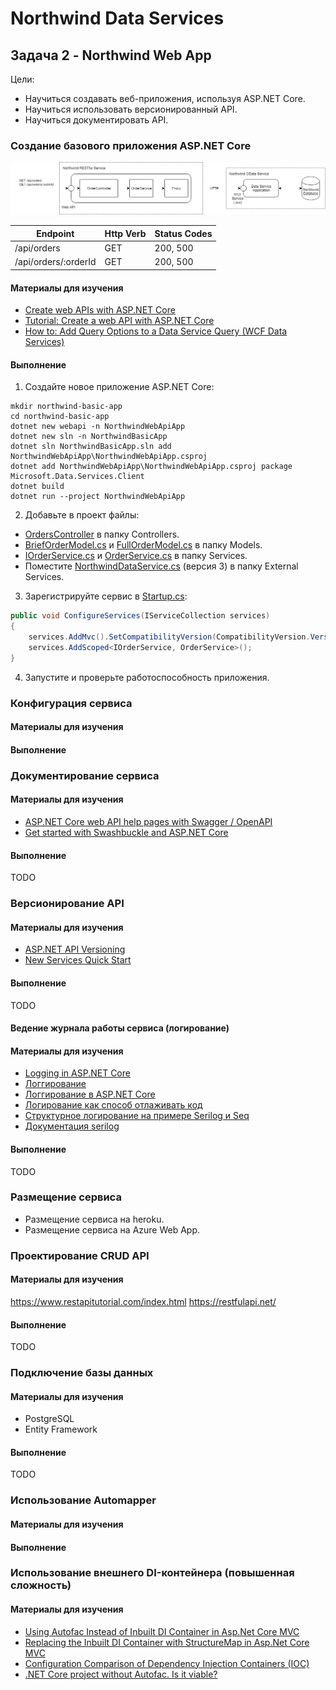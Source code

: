 # Northwind Data Services

## Задача 2 - Northwind Web App

Цели:
* Научиться создавать веб-приложения, используя ASP.NET Core.
* Научиться использовать версионированный API.
* Научиться документировать API.


### Создание базового приложения ASP.NET Core

![Overview](../images/task-02-basic-app.png)

| Endpoint             | Http Verb | Status Codes |
| -------------------- | --------- | ------------ |
| /api/orders          | GET       | 200, 500     |
| /api/orders/:orderId | GET       | 200, 500     |


#### Материалы для изучения

* [Create web APIs with ASP.NET Core](https://docs.microsoft.com/en-us/aspnet/core/web-api/?view=aspnetcore-2.2)
* [Tutorial: Create a web API with ASP.NET Core](https://docs.microsoft.com/en-us/aspnet/core/tutorials/first-web-api?view=aspnetcore-2.2&tabs=visual-studio)
* [How to: Add Query Options to a Data Service Query (WCF Data Services)](https://docs.microsoft.com/en-us/dotnet/framework/data/wcf/how-to-add-query-options-to-a-data-service-query-wcf-data-services)


#### Выполнение

1. Создайте новое приложение ASP.NET Core:

```
mkdir northwind-basic-app
cd northwind-basic-app
dotnet new webapi -n NorthwindWebApiApp
dotnet new sln -n NorthwindBasicApp
dotnet sln NorthwindBasicApp.sln add NorthwindWebApiApp\NorthwindWebApiApp.csproj
dotnet add NorthwindWebApiApp\NorthwindWebApiApp.csproj package Microsoft.Data.Services.Client
dotnet build
dotnet run --project NorthwindWebApiApp
```

2. Добавьте в проект файлы:

* [OrdersController](task02/northwind-basic-app/NorthwindWebApiApp/Controllers/OrdersController.cs) в папку Controllers.
* [BriefOrderModel.cs](task02/northwind-basic-app/NorthwindWebApiApp/Models/BriefOrderModel.cs) и [FullOrderModel.cs](task02/northwind-basic-app/NorthwindWebApiApp/Models/FullOrderModel.cs) в папку Models.
* [IOrderService.cs](task02/northwind-basic-app/NorthwindWebApiApp/Services/IOrderService.cs) и [OrderService.cs](task02/northwind-basic-app/NorthwindWebApiApp/Services/OrderService.cs) в папку Services.
* Поместите [NorthwindDataService.cs](task02/northwind-basic-app/NorthwindWebApiApp/ExternalServices/NorthwindDataService.cs) (версия 3) в папку External Services.

3. Зарегистрируйте сервис в [Startup.cs](task02/northwind-basic-app/NorthwindWebApiApp/Startup.cs):

```cs
public void ConfigureServices(IServiceCollection services)
{
	services.AddMvc().SetCompatibilityVersion(CompatibilityVersion.Version_2_2);
	services.AddScoped<IOrderService, OrderService>();
}
```

4. Запустите и проверьте работоспособность приложения.


### Конфигурация сервиса

#### Материалы для изучения

#### Выполнение


### Документирование сервиса

#### Материалы для изучения

* [ASP.NET Core web API help pages with Swagger / OpenAPI](https://docs.microsoft.com/en-us/aspnet/core/tutorials/web-api-help-pages-using-swagger)
* [Get started with Swashbuckle and ASP.NET Core](https://docs.microsoft.com/en-us/aspnet/core/tutorials/getting-started-with-swashbuckle)


#### Выполнение 

TODO


### Версионирование API

#### Материалы для изучения

* [ASP.NET API Versioning](https://github.com/microsoft/aspnet-api-versioning)
* [New Services Quick Start](https://github.com/microsoft/aspnet-api-versioning/wiki/New-Services-Quick-Start#aspnet-core)


#### Выполнение

TODO


#### Ведение журнала работы сервиса (логирование)

#### Материалы для изучения

* [Logging in ASP.NET Core](https://docs.microsoft.com/en-us/aspnet/core/fundamentals/logging)
* [Логгирование](https://metanit.com/sharp/aspnet5/2.10.php)
* [Логгирование в ASP.NET Core](https://blog.zwezdin.com/2017/asp-net-core-logging/)
* [Логирование как способ отлаживать код](https://habr.com/ru/post/354962/)
* [Структурное логирование на примере Serilog и Seq](https://habr.com/ru/post/266299/)
* [Документация serilog](https://serilog.net/)

#### Выполнение

TODO


### Размещение сервиса

* Размещение сервиса на heroku.
* Размещение сервиса на Azure Web App.


### Проектирование CRUD API

#### Материалы для изучения

https://www.restapitutorial.com/index.html
https://restfulapi.net/


#### Выполнение

TODO


### Подключение базы данных

#### Материалы для изучения

* PostgreSQL
* Entity Framework


#### Выполнение

TODO


### Использование Automapper

#### Материалы для изучения

#### Выполнение



### Использование внешнего DI-контейнера (повышенная сложность)

#### Материалы для изучения

* [Using Autofac Instead of Inbuilt DI Container in Asp.Net Core MVC](http://www.codedigest.com/posts/49/using-autofac-instead-of-inbuilt-di-container-with-in-aspnet-core-mvc)
* [Replacing the Inbuilt DI Container with StructureMap in Asp.Net Core MVC](http://www.codedigest.com/posts/40/replacing-the-inbuilt-di-container-with-structuremap-in-aspnet-core-mvc)
* [Configuration Comparison of Dependency Injection Containers (IOC)](https://codingsight.com/configuation-comparison-dependency-injection-containers/)
* [.NET Core project without Autofac. Is it viable?](https://alex-klaus.com/webapi-proj-without-autofac/)